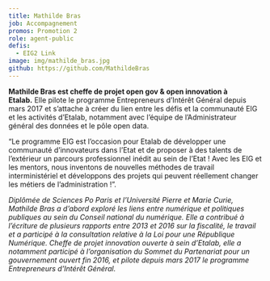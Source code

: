 ```yaml
---
title: Mathilde Bras
job: Accompagnement
promos: Promotion 2
role: agent-public
defis:
  - EIG2 Link
image: img/mathilde_bras.jpg
github: https://github.com/MathildeBras
---
```

**Mathilde Bras est cheffe de projet open gov & open innovation à Etalab.** Elle pilote le programme Entrepreneurs d’Intérêt Général depuis mars 2017 et s’attache à créer du lien entre les défis et la communauté EIG et les activités d’Etalab, notamment avec l’équipe de l’Administrateur général des données et le pôle open data.

“Le programme EIG est l’occasion pour Etalab de développer une communauté d’innovateurs dans l’Etat et de proposer à des talents de l’extérieur un parcours professionnel inédit au sein de l’Etat ! Avec les EIG et les mentors, nous inventons de nouvelles méthodes de travail interministériel et développons des projets qui peuvent réellement changer les métiers de l’administration !”.

*Diplômée de Sciences Po Paris et l’Université Pierre et Marie Curie, Mathilde Bras a d’abord exploré les liens entre numérique et politiques publiques au sein du Conseil national du numérique. Elle a contribué à l’écriture de plusieurs rapports entre 2013 et 2016 sur la fiscalité, le travail et a participé à la consultation relative à la Loi pour une République Numérique. Cheffe de projet innovation ouverte à sein d’Etalab, elle a notamment participé à l’organisation du Sommet du Partenariat pour un gouvernement ouvert fin 2016, et pilote depuis mars 2017 le programme Entrepreneurs d’Intérêt Général.*